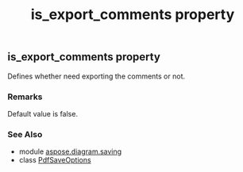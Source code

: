 ﻿---
title: is_export_comments property
second_title: Aspose.Diagram for Python via .NET API References
description: 
type: docs
weight: 140
url: /python-net/aspose.diagram.saving/pdfsaveoptions/is_export_comments/
is_root: false
---

## is_export_comments property


Defines whether need exporting the comments or not.
### Remarks 


Default value is false.

### See Also
* module [aspose.diagram.saving](../../)
* class [PdfSaveOptions](/diagram/python-net/aspose.diagram.saving/pdfsaveoptions)
